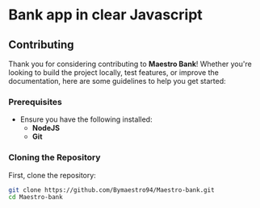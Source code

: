 # Bank app in clear Javascript

## Contributing

Thank you for considering contributing to **Maestro Bank**! Whether you're looking to build the project locally, test features, or improve the documentation, here are some guidelines to help you get started:

### Prerequisites

- Ensure you have the following installed:
  - **NodeJS**
  - **Git**

### Cloning the Repository

First, clone the repository:

```bash
git clone https://github.com/Bymaestro94/Maestro-bank.git
cd Maestro-bank
